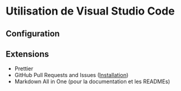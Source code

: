 # Utilisation de Visual Studio Code

## Configuration


## Extensions

- Prettier
- GitHub Pull Requests and Issues ([Installation](https://github.com/Microsoft/vscode-pull-request-github#getting-started))
- Markdown All in One (pour la documentation et les READMEs)
